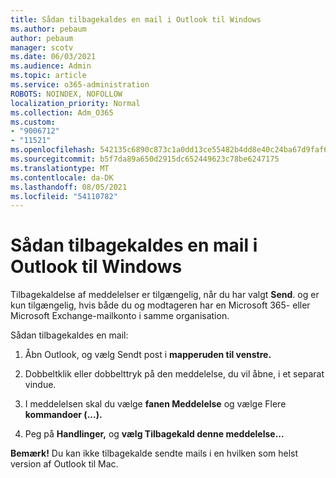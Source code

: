 ```yaml
---
title: Sådan tilbagekaldes en mail i Outlook til Windows
ms.author: pebaum
author: pebaum
manager: scotv
ms.date: 06/03/2021
ms.audience: Admin
ms.topic: article
ms.service: o365-administration
ROBOTS: NOINDEX, NOFOLLOW
localization_priority: Normal
ms.collection: Adm_O365
ms.custom:
- "9006712"
- "11521"
ms.openlocfilehash: 542135c6890c873c1a0dd13ce55482b4dd8e40c24ba67d9faf6bd10151de8302
ms.sourcegitcommit: b5f7da89a650d2915dc652449623c78be6247175
ms.translationtype: MT
ms.contentlocale: da-DK
ms.lasthandoff: 08/05/2021
ms.locfileid: "54110782"
---
```

# <a name="how-to-recall-an-email-message-in-outlook-for-windows"></a>Sådan tilbagekaldes en mail i Outlook til Windows

Tilbagekaldelse af meddelelser er tilgængelig, når du har valgt **Send**. og er kun tilgængelig, hvis både du og modtageren har en Microsoft 365- eller Microsoft Exchange-mailkonto i samme organisation. 

Sådan tilbagekaldes en mail:

1. Åbn Outlook, og vælg Sendt post i **mapperuden til venstre.**

1. Dobbeltklik eller dobbelttryk på den meddelelse, du vil åbne, i et separat vindue.

1. I meddelelsen skal du vælge **fanen Meddelelse** og vælge Flere **kommandoer (...).**

1. Peg på **Handlinger,** og **vælg Tilbagekald denne meddelelse...**

**Bemærk!** Du kan ikke tilbagekalde sendte mails i en hvilken som helst version af Outlook til Mac.